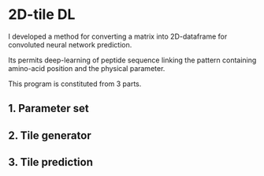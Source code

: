 # 2D-tile DL
I developed a method for converting a matrix into 2D-dataframe for convoluted neural network prediction.

Its permits deep-learning of peptide sequence linking the pattern containing amino-acid position and the physical parameter.

This program is constituted from 3 parts. 


## 1. Parameter set




## 2. Tile generator




## 3. Tile prediction



